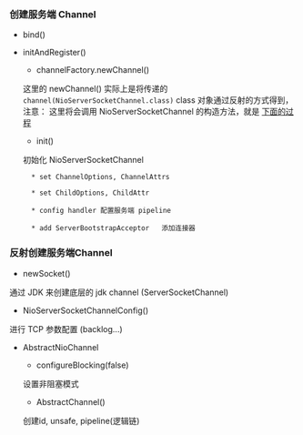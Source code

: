 ### 创建服务端 Channel 

* bind() 

* initAndRegister()

    - channelFactory.newChannel()

    这里的 newChannel() 实际上是将传递的 `channel(NioServerSocketChannel.class)` class 对象通过反射的方式得到，
    注意： 这里将会调用 NioServerSocketChannel 的构造方法，就是 [下面的过程](#反射创建服务端Channel)
    
    - init()
    
    初始化 NioServerSocketChannel
    
        * set ChannelOptions, ChannelAttrs
        
        * set ChildOptions, ChildAttr
        
        * config handler 配置服务端 pipeline
        
        * add ServerBootstrapAcceptor   添加连接器

### 反射创建服务端Channel

* newSocket() 

通过 JDK 来创建底层的 jdk channel (ServerSocketChannel)

* NioServerSocketChannelConfig() 

进行 TCP 参数配置 (backlog...)

* AbstractNioChannel 

    - configureBlocking(false)
    
    设置非阻塞模式
    
    - AbstractChannel() 
    
    创建id, unsafe, pipeline(逻辑链)
